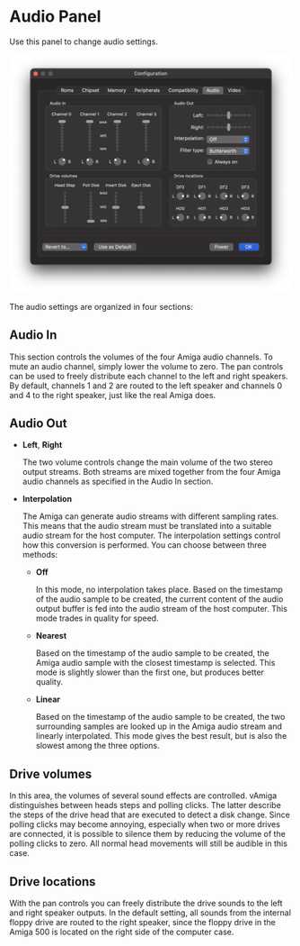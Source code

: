 # Audio Panel

Use this panel to change audio settings. 

![Audio Panel](images/audioPanel.png "Audio Panel")

The audio settings are organized in four sections: 

## Audio In 

This section controls the volumes of the four Amiga audio channels. To mute an audio channel, simply lower the volume to zero. The pan controls can be used to freely distribute each channel to the left and right speakers. By default, channels 1 and 2 are routed to the left speaker and channels 0 and 4 to the right speaker, just like the real Amiga does.

## Audio Out

- **Left**, **Right** 

  The two volume controls change the main volume of the two stereo output streams. Both streams are mixed together from the four Amiga audio channels as specified in the Audio In section. 
  
- **Interpolation**
  
  The Amiga can generate audio streams with different sampling rates. This means that the audio stream must be translated into a suitable audio stream for the host computer. The interpolation settings control how this conversion is performed. You can choose between three methods:
  
  - **Off**

    In this mode, no interpolation takes place. Based on the timestamp of the audio sample to be created, the current content of the audio output buffer is fed into the audio stream of the host computer. This mode trades in quality for speed. 

  - **Nearest**

    Based on the timestamp of the audio sample to be created, the Amiga audio sample with the closest timestamp is selected. This mode is slightly slower than the first one, but produces better quality. 

  - **Linear**

    Based on the timestamp of the audio sample to be created, the two surrounding samples are looked up in the Amiga audio stream and linearly interpolated. This mode gives the best result, but is also the slowest among the three options.

## Drive volumes 

In this area, the volumes of several sound effects are controlled. vAmiga distinguishes between heads steps and polling clicks. The latter describe the steps of the drive head that are executed to detect a disk change. Since polling clicks may become annoying, especially when two or more drives are connected, it is possible to silence them by reducing the volume of the polling clicks to zero. All normal head movements will still be audible in this case.

## Drive locations 

With the pan controls you can freely distribute the drive sounds to the left and right speaker outputs. In the default setting, all sounds from the internal floppy drive are routed to the right speaker, since the floppy drive in the Amiga 500 is located on the right side of the computer case. 
